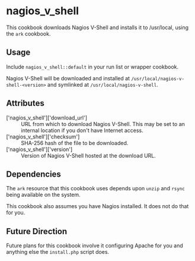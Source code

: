 # nagios_v_shell

This cookbook downloads Nagios V-Shell and installs it to /usr/local, using the `ark` cookbook.

## Usage

Include `nagios_v_shell::default` in your run list or wrapper cookbook.

Nagios V-Shell will be downloaded and installed at `/usr/local/nagios-v-shell-<version>` and symlinked at `/usr/local/nagios-v-shell`.

## Attributes

<dl>
    <dt>['nagios_v_shell']['download_url']</dt>
    <dd>URL from which to download Nagios V-Shell. This may be set to an internal location if you don't have Internet access.</dd>
    <dt>['nagios_v_shell']['checksum']</dt>
    <dd>SHA-256 hash of the file to be downloaded.</dd>
    <dt>['nagios_v_shell']['version']</dt>
    <dd>Version of Nagios V-Shell hosted at the download URL.</dd>
</dl>

## Dependencies

The `ark` resource that this cookbook uses depends upon `unzip` and `rsync` being available on the system.

This cookbook also assumes you have Nagios installed. It does not do that for you.

## Future Direction

Future plans for this cookbook involve it configuring Apache for you and anything else the `install.php` script does.

